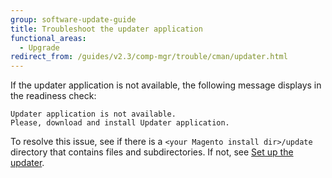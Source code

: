 ```yaml
---
group: software-update-guide
title: Troubleshoot the updater application
functional_areas:
  - Upgrade
redirect_from: /guides/v2.3/comp-mgr/trouble/cman/updater.html
---
```


If the updater application is not available, the following message displays in the readiness check:

```
Updater application is not available. 
Please, download and install Updater application.
```

To resolve this issue, see if there is a `<your Magento install dir>/update` directory that contains files and subdirectories. If not, see [Set up the updater]({{page.baseurl}}/*remove).

